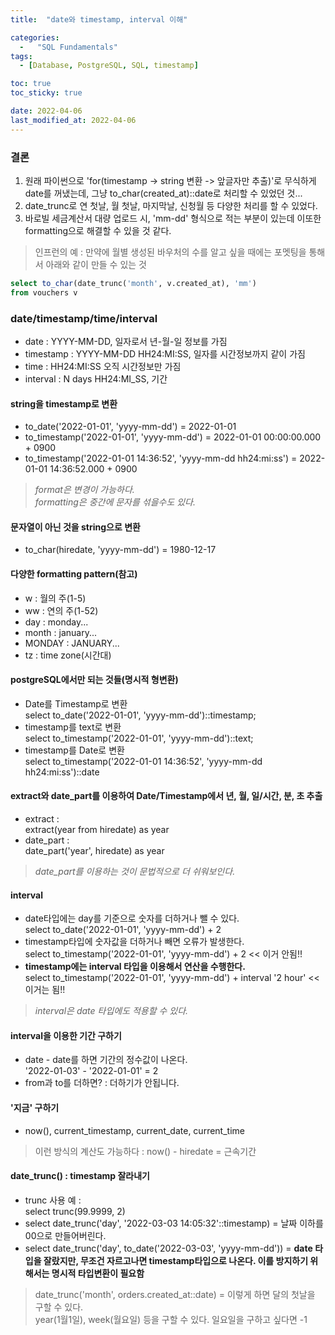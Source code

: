 ```yaml
---
title:  "date와 timestamp, interval 이해"

categories:
  -   "SQL Fundamentals"
tags:
  - [Database, PostgreSQL, SQL, timestamp]

toc: true
toc_sticky: true

date: 2022-04-06
last_modified_at: 2022-04-06
---
```


### 결론 
1. 원래 파이썬으로 'for(timestamp -> string 변환 -> 앞글자만 추출)'로 무식하게 date를 꺼냈는데, 그냥 to_char(created_at)::date로 처리할 수 있었던 것...
2. date_trunc로 연 첫날, 월 첫날, 마지막날, 신청월 등 다양한 처리를 할 수 있었다. 
3. 바로빌 세금계산서 대량 업로드 시, 'mm-dd' 형식으로 적는 부분이 있는데 이또한 formatting으로 해결할 수 있을 것 같다.<br>
> 인프런의 예 : 만약에 월별 생성된 바우처의 수를 알고 싶을 때에는 포멧팅을 통해서 아래와 같이 만들 수 있는 것 
```sql
select to_char(date_trunc('month', v.created_at), 'mm')
from vouchers v
```

### date/timestamp/time/interval

- date : YYYY-MM-DD, 일자로서 년-월-일 정보를 가짐
- timestamp : YYYY-MM-DD HH24:MI:SS, 일자를 시간정보까지 같이 가짐
- time : HH24:MI:SS 오직 시간정보만 가짐
- interval : N days HH24:MI_SS, 기간

#### string을 timestamp로 변환
- to_date('2022-01-01', 'yyyy-mm-dd') = 2022-01-01
- to_timestamp('2022-01-01', 'yyyy-mm-dd') = 2022-01-01 00:00:00.000 + 0900
- to_timestamp('2022-01-01 14:36:52', 'yyyy-mm-dd hh24:mi:ss') = 2022-01-01 14:36:52.000 + 0900<br>


> *format은 변경이 가능하다.*<br>
*formatting은 중간에 문자를 섞을수도 있다.*

#### 문자열이 아닌 것을 string으로 변환
- to_char(hiredate, 'yyyy-mm-dd') = 1980-12-17

#### 다양한 formatting pattern(참고)
- w : 월의 주(1-5)
- ww : 연의 주(1-52)
- day : monday...
- month : january...
- MONDAY : JANUARY...
- tz : time zone(시간대)

#### postgreSQL에서만 되는 것들(명시적 형변환)
- Date를 Timestamp로 변환 <br>
select to_date('2022-01-01', 'yyyy-mm-dd')::timestamp;
- timestamp를 text로 변환 <br>
select to_timestamp('2022-01-01', 'yyyy-mm-dd')::text;
- timestamp를 Date로 변환 <br>
select to_timestamp('2022-01-01 14:36:52', 'yyyy-mm-dd hh24:mi:ss')::date

#### extract와 date_part를 이용하여 Date/Timestamp에서 년, 월, 일/시간, 분, 초 추출
- extract : <br>
extract(year from hiredate) as year
- date_part : <br>
date_part('year', hiredate) as year

> *date_part를 이용하는 것이 문법적으로 더 쉬워보인다.*

#### interval
- date타입에는 day를 기준으로 숫자를 더하거나 뺄 수 있다.<br>
select to_date('2022-01-01', 'yyyy-mm-dd') + 2
- timestamp타입에 숫자값을 더하거나 빼면 오류가 발생한다. <br>
select to_timestamp('2022-01-01', 'yyyy-mm-dd') + 2 << 이거 안됨!! 
- **timestamp에는 interval 타입을 이용해서 연산을 수행한다.**<br>
select to_timestamp('2022-01-01', 'yyyy-mm-dd') + interval '2 hour' << 이거는 됨!!
> *interval은 date 타입에도 적용할 수 있다.*

#### interval을 이용한 기간 구하기
- date - date를 하면 기간의 정수값이 나온다. <br>
'2022-01-03' - '2022-01-01' = 2
- from과 to를 더하면? : 더하기가 안됩니다. 

#### '지금' 구하기 
- now(), current_timestamp, current_date, current_time

> 이런 방식의 계산도 가능하다 : now() - hiredate = 근속기간 

#### date_trunc() : timestamp 잘라내기
- trunc 사용 예 : <br>
select trunc(99.9999, 2)
- select date_trunc('day', '2022-03-03 14:05:32'::timestamp) = 날짜 이하를 00으로 만들어버린다. 
- select date_trunc('day', to_date('2022-03-03', 'yyyy-mm-dd')) = **date 타입을 잘랐지만, 무조건 자르고나면 timestamp타입으로 나온다. 이를 방지하기 위해서는 명시적 타입변환이 필요함**
> date_trunc('month', orders.created_at::date) = 이렇게 하면 달의 첫날을 구할 수 있다.<br>
year(1월1일), week(월요일) 등을 구할 수 있다. 일요일을 구하고 싶다면 -1

